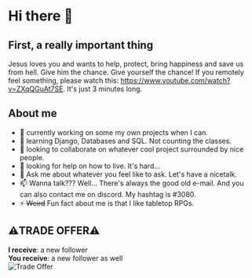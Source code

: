 # Hi there 👋
## First, a really important thing
Jesus loves you and wants to help, protect, bring happiness and save us from hell.
Give him the chance. Give yourself the chance!
If you remotely feel something, please watch this: https://www.youtube.com/watch?v=ZXqQGuAt7SE. It's just 3 minutes long.

## About me
- 🔭 currently working on some my own projects when I can.
- 🌱 learning Django, Databases and SQL. Not counting the classes.
- 👯 looking to collaborate on whatever cool project surrounded by nice people.
- 🤔 looking for help on how to live. It's hard...
- 💬 Ask me about whatever you feel like to ask. Let's have a nicetalk. 
- 📫 Wanna talk??? Well... There's always the good old e-mail. And you can also contact me on discord. My hashtag is #3080.
- ⚡ ~~Weird~~ Fun fact about me is that I like tabletop RPGs.

## ⚠️**TRADE OFFER**⚠️
**I receive**: a new follower\
**You receive**: a new follower as well\
![Trade Offer](https://media.tenor.com/KkZwKl2AQ2QAAAAM/trade-offer.gif 'Trade Offer')
